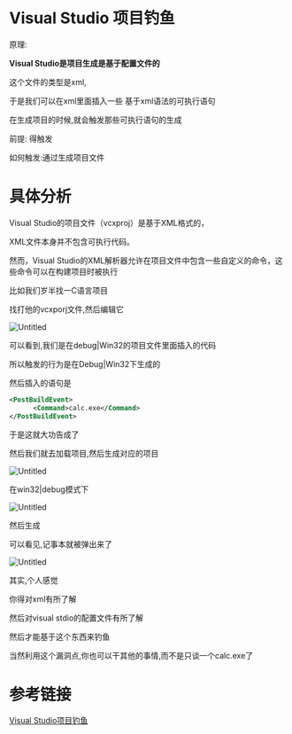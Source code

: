 # Visual Studio 项目钓鱼

原理:

**Visual Studio是项目生成是基于配置文件的**

这个文件的类型是xml,

于是我们可以在xml里面插入一些 基于xml语法的可执行语句

在生成项目的时候,就会触发那些可执行语句的生成

前提: 得触发

如何触发:通过生成项目文件 

# 具体分析

Visual Studio的项目文件（vcxproj）是基于XML格式的，

XML文件本身并不包含可执行代码。

然而，Visual Studio的XML解析器允许在项目文件中包含一些自定义的命令，这些命令可以在构建项目时被执行

比如我们岁半找一C语言项目

找打他的vcxporj文件,然后编辑它

![Untitled](Visual%20Studio%20%E9%A1%B9%E7%9B%AE%E9%92%93%E9%B1%BC%205790139f9f484a6184b24c5e9b25b90e/Untitled.png)

可以看到,我们是在debug|Win32的项目文件里面插入的代码

所以触发的行为是在Debug|Win32下生成的

然后插入的语句是

```xml
<PostBuildEvent>
      <Command>calc.exe</Command>
</PostBuildEvent>
```

于是这就大功告成了

然后我们就去加载项目,然后生成对应的项目

![Untitled](Visual%20Studio%20%E9%A1%B9%E7%9B%AE%E9%92%93%E9%B1%BC%205790139f9f484a6184b24c5e9b25b90e/Untitled%201.png)

在win32|debug模式下

![Untitled](Visual%20Studio%20%E9%A1%B9%E7%9B%AE%E9%92%93%E9%B1%BC%205790139f9f484a6184b24c5e9b25b90e/Untitled%202.png)

然后生成

可以看见,记事本就被弹出来了

![Untitled](Visual%20Studio%20%E9%A1%B9%E7%9B%AE%E9%92%93%E9%B1%BC%205790139f9f484a6184b24c5e9b25b90e/Untitled%203.png)

其实,个人感觉

你得对xml有所了解

然后对visual stdio的配置文件有所了解

然后才能基于这个东西来钓鱼

当然利用这个漏洞点,你也可以干其他的事情,而不是只谈一个calc.exe了

# 参考链接

[Visual Studio项目钓鱼](https://mp.weixin.qq.com/s/PLB-KX5iHsCDwFjU4tTYiA)